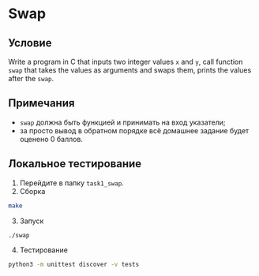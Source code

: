 # Swap

## Условие

Write a program in C that inputs two integer values `x` and `y`, call function `swap` that takes the values as arguments and swaps them, prints the values after the `swap`.

## Примечания

- `swap` должна быть функцией и принимать на вход указатели;
- за просто вывод в обратном порядке всё домашнее задание будет оценено $0$&nbsp;баллов.

## Локальное тестирование

1. Перейдите в папку `task1_swap`.
2. Сборка
```bash
make
```
3. Запуск
```bash
./swap
```

4. Тестирование
```bash
python3 -m unittest discover -v tests
```